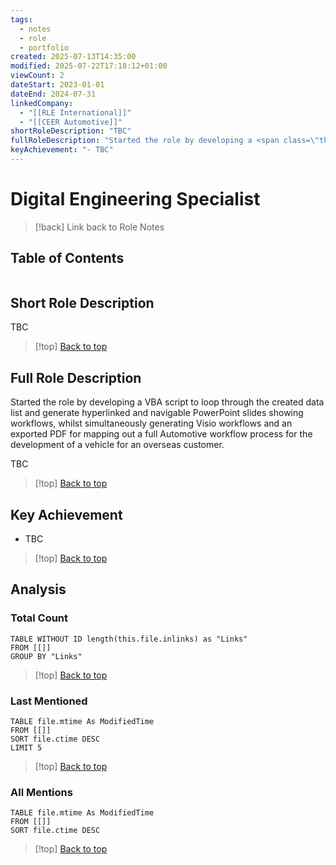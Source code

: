 ```yaml
---
tags:
  - notes
  - role
  - portfolio
created: 2025-07-13T14:35:00
modified: 2025-07-22T17:18:12+01:00
viewCount: 2
dateStart: 2023-01-01
dateEnd: 2024-07-31
linkedCompany:
  - "[[RLE International]]"
  - "[[CEER Automotive]]"
shortRoleDescription: "TBC"
fullRoleDescription: "Started the role by developing a <span class=\"theme-link\">VBA</span> script to loop through the created data list and generate hyperlinked and navigable <span class=\"theme-link\">PowerPoint</span> slides showing workflows, whilst simultaneously generating <span class=\"theme-link\">Visio</span> workflows and an exported PDF for mapping out a full Automotive workflow process for the development of a vehicle for an overseas customer.\nTBC"
keyAchievement: "- TBC"
---
```


# Digital Engineering Specialist

> [!back] Link back to <span class="theme-link">Role Notes</span>

## Table of Contents
```table-of-contents
```

## Short Role Description

TBC

>[!top] [Back to top](#Table%20of%20Contents)

## Full Role Description

Started the role by developing a <span class="theme-link">VBA</span> script to loop through the created data list and generate hyperlinked and navigable <span class="theme-link">PowerPoint</span> slides showing workflows, whilst simultaneously generating <span class="theme-link">Visio</span> workflows and an exported PDF for mapping out a full Automotive workflow process for the development of a vehicle for an overseas customer.

TBC

>[!top] [Back to top](#Table%20of%20Contents)

## Key Achievement

- TBC

>[!top] [Back to top](#Table%20of%20Contents)

## Analysis

### Total Count

```dataview
TABLE WITHOUT ID length(this.file.inlinks) as "Links"
FROM [[]]
GROUP BY "Links"
```

>[!top] [Back to top](#Table%20of%20Contents)

### Last Mentioned

```dataview
TABLE file.mtime As ModifiedTime
FROM [[]]
SORT file.ctime DESC
LIMIT 5
```

>[!top] [Back to top](#Table%20of%20Contents)

### All Mentions

```dataview
TABLE file.mtime As ModifiedTime
FROM [[]]
SORT file.ctime DESC
```

>[!top] [Back to top](#Table%20of%20Contents)